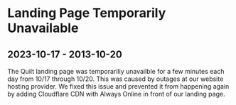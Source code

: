 # Landing Page Temporarily Unavailable
## 2023-10-17 - 2013-10-20

The Quilt landing page was temporariliy unavailble for a few minutes each day
from 10/17 through 10/20. This was caused by outages at our website hosting
provider. We fixed this issue and prevented it from happening again by adding
Cloudflare CDN with Always Online in front of our landing page.
